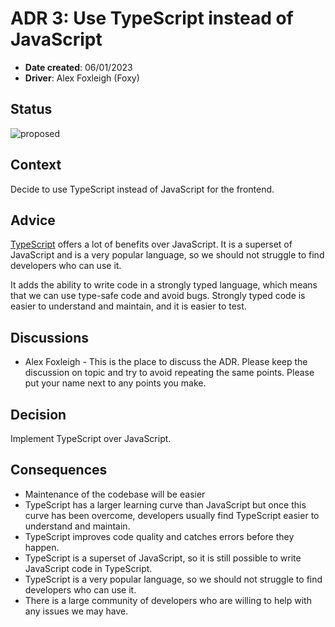 # ADR 3: Use TypeScript instead of JavaScript

- **Date created**: 06/01/2023
- **Driver**: Alex Foxleigh (Foxy)

## Status

![proposed]

## Context

Decide to use TypeScript instead of JavaScript for the frontend.

## Advice

[TypeScript](https://www.typescriptlang.org/) offers a lot of benefits over
JavaScript. It is a superset of JavaScript and is a very popular language,
so we should not struggle to find developers who can use it.

It adds the ability to write code in a strongly typed language, which means that we can use type-safe code and avoid bugs. Strongly typed code is easier to understand and maintain, and it is easier to test.

## Discussions

- Alex Foxleigh - This is the place to discuss the ADR. Please keep the discussion
  on topic and try to avoid repeating the same points. Please put your name next to
  any points you make.

## Decision

Implement TypeScript over JavaScript.

## Consequences

- Maintenance of the codebase will be easier
- TypeScript has a larger learning curve than JavaScript but once this curve has been overcome, developers usually find TypeScript easier to understand and maintain.
- TypeScript improves code quality and catches errors before they happen.
- TypeScript is a superset of JavaScript, so it is still possible to write JavaScript code in TypeScript.
- TypeScript is a very popular language, so we should not struggle to find developers who can use it.
- There is a large community of developers who are willing to help with any issues we may have.

[proposed]: https://img.shields.io/badge/Proposed-yellow?style=for-the-badge
[accepted]: https://img.shields.io/badge/Accepted-green?style=for-the-badge
[superceded]: https://img.shields.io/badge/Superceded-orange?style=for-the-badge
[rejected]: https://img.shields.io/badge/Rejected-red?style=for-the-badge
[deprecated]: https://img.shields.io/badge/Deprecated-grey?style=for-the-badge

